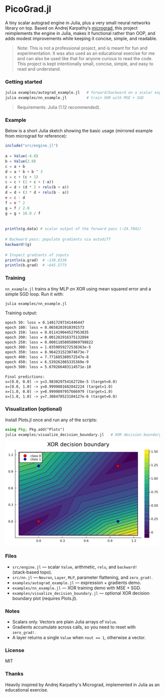 # PicoGrad.jl

A tiny scalar autograd engine in Julia, plus a very small neural networks library on top. Based on Andrej Karpathy’s [micrograd](https://github.com/karpathy/micrograd), this project reimplements the engine in Julia, makes it functional rather than OOP, and adds modest improvements while keeping it concise, simple, and readable.

> Note: This is not a professional project, and is meant for fun and experimentation. It was also used as an educational exercise for me and can also be used like that for anyone curious to read the code. This project is kept intentionally small, concise, simple, and easy to read and understand.

### Getting started

```bash
julia examples/autograd_example.jl   # forward/backward on a scalar expression
julia examples/nn_example.jl         # train XOR with MSE + SGD
```

> Requirements: Julia (1.12 recommended). 

### Example

Below is a short Julia sketch showing the basic usage (mirrored example from micrograd for reference):

```julia
include("src/engine.jl")

a = Value(-4.0)
b = Value(2.0)
c = a + b
d = a * b + b ^ 3
c = c + (c + 1)
c = c + (1 + c + (-a))
d = d + (d * 2 + relu(b + a))
d = d + (3 * d + relu(b - a))
e = c - d
f = e ^ 2
g = f / 2.0
g = g + 10.0 / f


println(g.data) # scalar output of the forward pass (~24.7041)

# Backward pass: populate gradients via autodiff
backward!(g)

# Inspect gradients of inputs
println(a.grad)  # ~138.8338
println(b.grad)  # ~645.5773
```

### Training

`nn_example.jl` trains a tiny MLP on XOR using mean squared error and a simple SGD loop. Run it with:

```bash
julia examples/nn_example.jl
```

Training output:

```
epoch 50: loss = 0.14017297341446447
epoch 100: loss = 0.0658203910391573
epoch 150: loss = 0.011419044527953035
epoch 200: loss = 0.001282916375132894
epoch 250: loss = 0.00011858058069798822
epoch 300: loss = 1.0359059272538363e-5
epoch 350: loss = 8.964231523074673e-7
epoch 400: loss = 7.771685380572547e-8
epoch 450: loss = 6.539262865335369e-9
epoch 500: loss = 5.670266403114571e-10

Final predictions:
x=[0.0, 0.0] -> y=3.983029754162726e-5 (target=0.0)
x=[0.0, 1.0] -> y=0.9999801682042224 (target=1.0)
x=[1.0, 0.0] -> y=0.9999897957666979 (target=1.0)
x=[1.0, 1.0] -> y=7.308470523104127e-6 (target=0.0)
```

### Visualization (optional)

Install Plots.jl once and run any of the scripts:

```julia
using Pkg; Pkg.add("Plots")
julia examples/visualize_decision_boundary.jl   # XOR decision boundary → images/xor_boundary.png
```

![XOR decision boundary](images/xor_boundary.png)

### Files

- `src/engine.jl` — scalar `Value`, arithmetic, `relu`, and `backward!` (stack‑based topo).
- `src/nn.jl` — `Neuron`, `Layer`, `MLP`, parameter flattening, and `zero_grad!`.
- `examples/autograd_example.jl` — expression + gradients demo.
- `examples/nn_example.jl` — XOR training demo with MSE + SGD.
- `examples/visualize_decision_boundary.jl` — optional XOR decision boundary plot (requires Plots.jl).

### Notes

- Scalars only. Vectors are plain Julia arrays of `Value`.
- Gradients accumulate across calls, so you need to reset with `zero_grad!`.
- A layer returns a single `Value` when `nout == 1`, otherwise a vector.

### License

MIT

### Thanks

Heavily inspired by Andrej Karpathy's Micrograd, implemented in Julia as an educational exercise.
